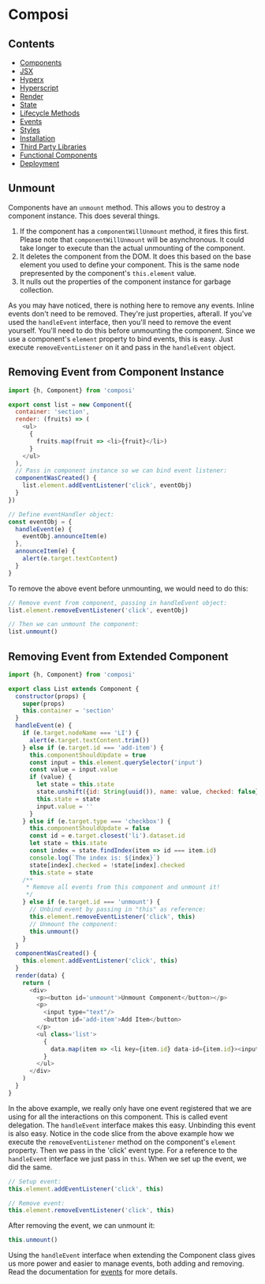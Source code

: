 Composi
=======

Contents
--------
- [Components](./components.md)
- [JSX](./jsx.md)
- [Hyperx](./hyperx.md)
- [Hyperscript](./hyperscript.md)
- [Render](./render.md)
- [State](./state.md)
- [Lifecycle Methods](./lifecycle.md)
- [Events](./events.md)
- [Styles](./styles.md)
- [Installation](../README.md)
- [Third Party Libraries](./third-party.md)
- [Functional Components](./functional-components.md)
- [Deployment](./deployment.md)

Unmount
-------

Components have an `unmount` method. This allows you to destroy a component instance. This does several things. 

1. If the component has a `componentWillUnmount` method, it fires this first. Please note that `componentWillUnmount` will be asynchronous. It could take longer to execute than the actual unmounting of the component.
2. It deletes the component from the DOM. It does this based on the base element you used to define your component. This is the same node prepresented by the component's `this.element` value.
3. It nulls out the properties of the component instance for garbage collection.

As you may have noticed, there is nothing here to remove any events. Inline events don't need to be removed. They're just properties, afterall. If you've used the `handleEvent` interface, then you'll need to remove the event yourself. You'll need to do this before unmounting the component. Since we use a component's `element` property to bind events, this is easy. Just execute `removeEventListener` on it and pass in the `handleEvent` object.

Removing Event from Component Instance
--------------------------------------

```javascript
import {h, Component} from 'composi'

export const list = new Component({
  container: 'section',
  render: (fruits) => (
    <ul>
      {
        fruits.map(fruit => <li>{fruit}</li>)
      }
    </ul>
  ),
  // Pass in component instance so we can bind event listener:
  componentWasCreated() {
    list.element.addEventListener('click', eventObj)
  }
})

// Define eventHandler object:
const eventObj = {
  handleEvent(e) {
    eventObj.announceItem(e)
  },
  announceItem(e) {
    alert(e.target.textContent)
  }
}

```

To remove the above event before unmounting, we would need to do this:

```javascript
// Remove event from component, passing in handleEvent object:
list.element.removeEventListener('click', eventObj)

// Then we can unmount the component:
list.unmount()
```


Removing Event from Extended Component
--------------------------------------

```javascript
import {h, Component} from 'composi'

export class List extends Component {
  constructor(props) {
    super(props)
    this.container = 'section'
  }
  handleEvent(e) {
    if (e.target.nodeName === 'LI') {
      alert(e.target.textContent.trim())
    } else if (e.target.id === 'add-item') {
      this.componentShouldUpdate = true
      const input = this.element.querySelector('input')
      const value = input.value
      if (value) {
        let state = this.state
        state.unshift({id: String(uuid()), name: value, checked: false})
        this.state = state
        input.value = ''
      }
    } else if (e.target.type === 'checkbox') {
      this.componentShouldUpdate = false
      const id = e.target.closest('li').dataset.id
      let state = this.state
      const index = state.findIndex(item => id === item.id)
      console.log(`The index is: ${index}`)
      state[index].checked = !state[index].checked
      this.state = state
    /**
     * Remove all events from this component and unmount it!
     */
    } else if (e.target.id === 'unmount') {
      // Unbind event by passing in "this" as reference:
      this.element.removeEventListener('click', this)
      // Unmount the component:
      this.unmount()
    }
  }
  componentWasCreated() {
    this.element.addEventListener('click', this)
  }
  render(data) {
    return (
      <div>
        <p><button id='unmount'>Unmount Component</button></p>
        <p>
          <input type="text"/>
          <button id='add-item'>Add Item</button>
        </p>
        <ul class='list'>
          {
            data.map(item => <li key={item.id} data-id={item.id}><input type="checkbox" checked={item.checked}/> {item.name}</li>)
          }
        </ul>
      </div>
    )
  }
}
```

In the above example, we really only have one event registered that we are using for all the interactions on this component. This is called event delegation. The `handleEvent` interface makes this easy. Unbinding this event is also easy. Notice in the code slice from the above example how we execute the `removeEventListener` method on the component's `element` property. Then we pass in the 'click' event type. For a reference to the `handleEvent` interface we just pass in `this`. When we set up the event, we did the same. 
```javascript
// Setup event:
this.element.addEventListener('click', this)

// Remove event:
this.element.removeEventListener('click', this)
```
After removing the event, we can unmount it:

```javascript
this.unmount()
```

Using the `handleEvent` interface when extending the Component class gives us more power and easier to manage events, both adding and removing. Read the documentation for [events](events.md) for more details.